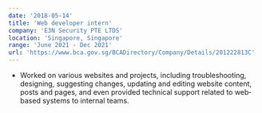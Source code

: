 ```yaml
---
date: '2018-05-14'
title: 'Web developer intern'
company: 'E3N Security PTE LTDS'
location: 'Singapore, Singapore'
range: 'June 2021 - Dec 2021'
url: 'https://www.bca.gov.sg/BCADirectory/Company/Details/201222813C'
---
```


- Worked on various websites and projects, including troubleshooting, designing, suggesting changes, updating and editing
website content, posts and pages, and even provided technical support related to web‐based systems to internal teams.
